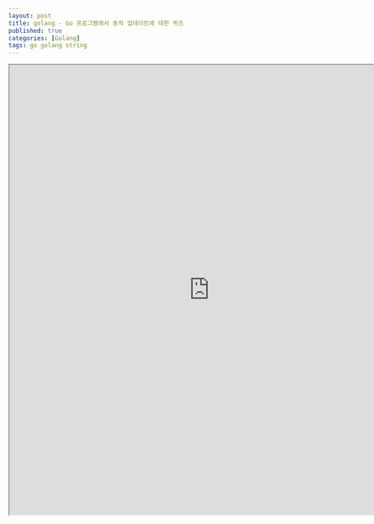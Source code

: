```yaml
---
layout: post
title: golang - Go 프로그램에서 동적 업데이트에 대한 퀴즈
published: true
categories: [Golang]
tags: go golang string
---
```

<iframe width="800" height="900" src="https://docs.google.com/document/d/e/2PACX-1vR2cQ61GARfXpePUabo4c6se-0yuPLYj4k6VCkSp8f4ghhSoCcZ1RirJDDYaNPVp6eKXBT3a4qVrrmP/pub?embedded=true"></iframe>    
  